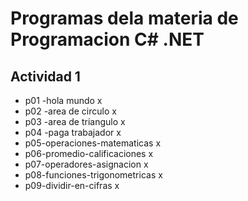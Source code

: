 # Programas dela materia de Programacion C# .NET
## Actividad 1
- p01 -hola mundo x
- p02 -area de circulo x
- p03 -area de triangulo x
- p04 -paga trabajador x
- p05-operaciones-matematicas x
- p06-promedio-calificaciones x
- p07-operadores-asignacion x
- p08-funciones-trigonometricas x
- p09-dividir-en-cifras x